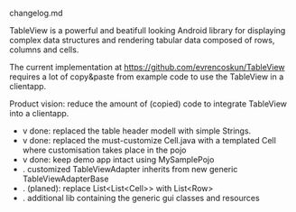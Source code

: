 changelog.md

TableView is a powerful and beatifull looking Android library for displaying complex 
data structures and rendering tabular data composed of rows, columns and cells.

The current implementation at https://github.com/evrencoskun/TableView
requires a lot of copy&paste from example code to use the TableView in a clientapp.

Product vision: reduce the amount of (copied) code to integrate TableView into a clientapp.

* v done: replaced the table header modell with simple Strings.
* v done: replaced the must-customize Cell.java with a templated Cell<Pojo> where customisation takes place in the pojo
* v done: keep demo app intact using MySamplePojo
* . customized TableViewAdapter inherits from new generic TableViewAdapterBase<Pojo> 
* . (planed): replace List<List<Cell<Pojo>>> with List<Row<Pojo>> 
* . additional lib containing the generic gui classes and resources

